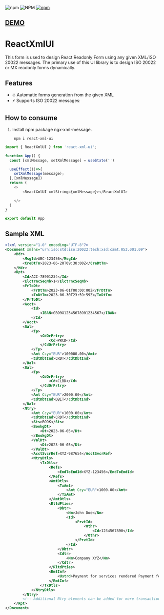 
![npm](https://img.shields.io/npm/v/react-xml-ui)
![NPM](https://img.shields.io/npm/l/react-xml-ui)
[![npm](https://img.shields.io/npm/dm/react-xml-ui)](https://npmjs.org/package/react-xml-ui)

## [DEMO](https://stackblitz.com/edit/vitejs-vite-b2ikaj?file=tsconfig.app.json)

# ReactXmlUI

This form is used to design React Readonly Form using any given XML/ISO 20022 messages. The primary use of this UI library is to design ISO 20022 or MX readonly forms dynamically.

## Features

- 🔥 Automatic forms generation from the given XML
- ⚡️ Supports ISO 20022 messages:

## How to consume

1. Install npm package ngx-xml-message.

```console
    npm i react-xml-ui
```

```ts
import { ReactXmlUI } from 'react-xml-ui';

function App() {
  const [xmlMessage, setXmlMessage] = useState('')

  useEffect(()=>{
    setXmlMessage(message);
  },[xmlMessage])
  return (
    <>
        <ReactXmlUI xmlString={xmlMessage}></ReactXmlUI>

    </>
  )
}

export default App
```
## Sample XML
```xml
<?xml version="1.0" encoding="UTF-8"?>
<Document xmlns="urn:iso:std:iso:20022:tech:xsd:camt.053.001.09">
    <Hdr>
        <MsgId>ABC-123456</MsgId>
        <CreDtTm>2023-06-20T09:30:00Z</CreDtTm>
    </Hdr>
    <Rpt>
        <Id>ACC-78901234</Id>
        <ElctrncSeqNb>1</ElctrncSeqNb>
        <FrToDt>
            <FrDtTm>2023-06-01T00:00:00Z</FrDtTm>
            <ToDtTm>2023-06-30T23:59:59Z</ToDtTm>
        </FrToDt>
        <Acct>
            <Id>
                <IBAN>GB99X12345678901234567</IBAN>
            </Id>
        </Acct>
        <Bal>
            <Tp>
                <CdOrPrtry>
                    <Cd>PRCD</Cd>
                </CdOrPrtry>
            </Tp>
            <Amt Ccy="EUR">100000.00</Amt>
            <CdtDbtInd>CRDT</CdtDbtInd>
        </Bal>
        <Bal>
            <Tp>
                <CdOrPrtry>
                    <Cd>CLBD</Cd>
                </CdOrPrtry>
            </Tp>
            <Amt Ccy="EUR">2000.00</Amt>
            <CdtDbtInd>DBIT</CdtDbtInd>
        </Bal>
        <Ntry>
            <Amt Ccy="EUR">1000.00</Amt>
            <CdtDbtInd>CRDT</CdtDbtInd>
            <Sts>BOOK</Sts>
            <BookgDt>
                <Dt>2023-06-05</Dt>
            </BookgDt>
            <ValDt>
                <Dt>2023-06-05</Dt>
            </ValDt>
            <AcctSvcrRef>XYZ-987654</AcctSvcrRef>
            <NtryDtls>
                <TxDtls>
                    <Refs>
                        <EndToEndId>XYZ-123456</EndToEndId>
                    </Refs>
                    <AmtDtls>
                        <TxAmt>
                            <Amt Ccy="EUR">1000.00</Amt>
                        </TxAmt>
                    </AmtDtls>
                    <RltdPties>
                        <Dbtr>
                            <Nm>John Doe</Nm>
                            <Id>
                                <PrvtId>
                                    <Othr>
                                        <Id>1234567890</Id>
                                    </Othr>
                                </PrvtId>
                            </Id>
                        </Dbtr>
                        <Cdtr>
                            <Nm>Company XYZ</Nm>
                        </Cdtr>
                    </RltdPties>
                    <RmtInf>
                        <Ustrd>Payment for services rendered Payment for services rendered Payment for services rendered</Ustrd>
                    </RmtInf>
                </TxDtls>
            </NtryDtls>
        </Ntry>
        <!-- Additional Ntry elements can be added for more transactions -->
    </Rpt>
</Document>

```
